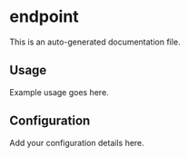 # endpoint

This is an auto-generated documentation file.

## Usage

Example usage goes here.

## Configuration

Add your configuration details here.